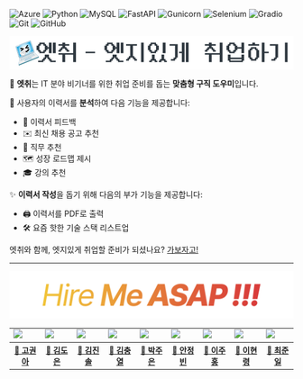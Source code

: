 ![Azure](https://img.shields.io/badge/Azure%20OpenAI-%23412991.svg?style=flat&logo=openai&logoColor=white)
![Python](https://img.shields.io/badge/python-3670A0?style=flat&logo=python&logoColor=white)
![MySQL](https://img.shields.io/badge/mysql-4479A1.svg?style=flat&logo=mysql&logoColor=white)
![FastAPI](https://img.shields.io/badge/FastAPI-005571?style=flat&logo=fastapi&logoColor=white)
![Gunicorn](https://img.shields.io/badge/gunicorn-%298729.svg?style=flat&logo=gunicorn&logoColor=white)
![Selenium](https://img.shields.io/badge/-selenium-%43B02A?style=flat&logo=selenium&logoColor=white)
![Gradio](https://img.shields.io/badge/Gradio-FF6F00?style=flat&logo=gradio&logoColor=white)
![Git](https://img.shields.io/badge/git-%23F05033.svg?style=flat&logo=git&logoColor=white)
![GitHub](https://img.shields.io/badge/github-%23121011.svg?style=flat&logo=github&logoColor=white)

[<img align="center" height="60px" src="resources/엣취-타이틀.png">](#)

🤧 **엣취**는 IT 분야 비기너를 위한 취업 준비를 돕는 **맞춤형 구직 도우미**입니다.

🎯 사용자의 이력서를 **분석**하여 다음 기능을 제공합니다:
- 📝 이력서 피드백
- ✉️ 최신 채용 공고 추천
- 💼 직무 추천
- 🗺️ 성장 로드맵 제시
- 🎓 강의 추천

✨ **이력서 작성**을 돕기 위해 다음의 부가 기능을 제공합니다:
- 🖨️ 이력서를 PDF로 출력
- 🛠️ 요즘 핫한 기술 스택 리스트업

엣취와 함께, 엣지있게 취업할 준비가 되셨나요? [가보자고!](https://github.com/hire-me-asap/hire-me-app)

---

![](resources/배너.png)
<table>
    <tr>
        <td><img src="https://avatars.githubusercontent.com/u/125528101?v=4"></td>
        <td><img src="https://avatars.githubusercontent.com/u/192054862?v=4"></td>
        <td><img src="https://avatars.githubusercontent.com/u/192054824?v=4"></td>
        <td><img src="https://avatars.githubusercontent.com/u/6160273?v=4"></td>
        <td><img src="https://avatars.githubusercontent.com/u/86337975?v=4"></td>
        <td><img src="https://avatars.githubusercontent.com/u/192055044?v=4"></td>
        <td><img src="https://avatars.githubusercontent.com/u/192054707?v=4"></td>
        <td><img src="https://avatars.githubusercontent.com/u/31297454?v=4"></td>
        <td><img src="https://avatars.githubusercontent.com/u/62494034?v=4"></td>
    </tr>
    <tr>
        <th><a href="https://github.com/Gwona">🍄 고권아</a></th>
        <th><a href="https://github.com/Bosongsae">🚀 김도은</a></th>
        <th><a href="https://github.com/Tinto01">🙉 김진솔</a></th>
        <th><a href="https://github.com/hadenkr">🐻 김충열</a></th>
        <th><a href="https://github.com/jooeun921">🐋 박주은</a></th>
        <th><a href="https://github.com/wjdls001">🐨 안정빈</a></th>
        <th><a href="https://github.com/Ju-hong">🦕 이주홍</a></th>
        <th><a href="https://github.com/zer0ken">🐸 이현령</a></th>
        <th><a href="https://github.com/wnsdlfrns">🐅 최준일</a></th>
    </tr>
</table>
